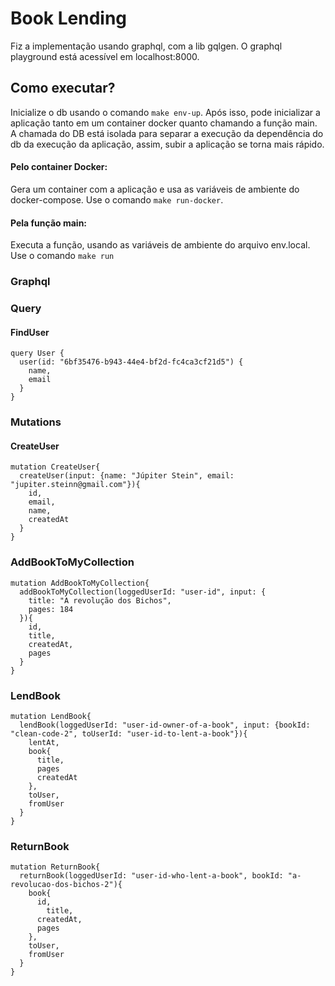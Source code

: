 # Book Lending

Fiz a implementação usando graphql, com a lib gqlgen. O graphql playground está acessível em localhost:8000.

## Como executar?

Inicialize o db usando o comando `make env-up`. Após isso, pode inicializar a aplicação tanto em um container docker quanto chamando a função main. A chamada do DB está isolada para separar a execução da dependência do db da execução da aplicação, assim, subir a aplicação se torna mais rápido.

#### Pelo container Docker:
Gera um container com a aplicação e usa as variáveis de ambiente do docker-compose. Use o comando `make run-docker`.

#### Pela função main:
Executa a função, usando as variáveis de ambiente do arquivo env.local. Use o comando `make run`


### Graphql

### Query

#### FindUser
```
query User {
  user(id: "6bf35476-b943-44e4-bf2d-fc4ca3cf21d5") {
    name,
    email
  }
}

```

### Mutations

#### CreateUser

```
mutation CreateUser{
  createUser(input: {name: "Júpiter Stein", email: "jupiter.steinn@gmail.com"}){
    id,
    email,
    name,
    createdAt
  }
}

```

### AddBookToMyCollection

```
mutation AddBookToMyCollection{
  addBookToMyCollection(loggedUserId: "user-id", input: {
    title: "A revolução dos Bichos",
    pages: 184
  }){
    id,
    title,
    createdAt,
    pages
  }
}

```

### LendBook

```
mutation LendBook{
  lendBook(loggedUserId: "user-id-owner-of-a-book", input: {bookId: "clean-code-2", toUserId: "user-id-to-lent-a-book"}){
    lentAt,
    book{
      title,
      pages
      createdAt
    },
    toUser,
    fromUser
  }
}
```

### ReturnBook

```
mutation ReturnBook{
  returnBook(loggedUserId: "user-id-who-lent-a-book", bookId: "a-revolucao-dos-bichos-2"){
    book{
      id,
     	title,
      createdAt,
      pages
    },
    toUser,
    fromUser
  }
}
```


